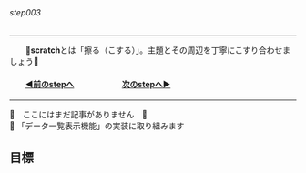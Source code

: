 ###### &emsp;&emsp;&emsp;&emsp;&emsp;&emsp;&emsp;&emsp;&emsp;&emsp;&emsp;&emsp;&emsp;&emsp;&emsp;&emsp;&emsp;&emsp;&emsp;&emsp;&emsp;&emsp;&emsp;&emsp;&emsp;&emsp;&emsp;&emsp;&emsp;&emsp;&emsp;&emsp;&emsp;step003

 ---
&emsp;&emsp;📌<b>scratch</b>とは「擦る（こする）」。主題とその周辺を丁寧にこすり合わせましょう📌
#### &emsp;&emsp;[◀️前のstepへ](https://github.com/yuasys/scratch001/tree/main/002#readme)&emsp;&emsp;&emsp;&emsp;&emsp;&emsp;[次のstepへ▶️](https://github.com/yuasys/scratch001/tree/main/004#readme)
---

🐯　ここにはまだ記事がありません　🐯  
📌  「データ一覧表示機能」の実装に取り組みます

## 目標
